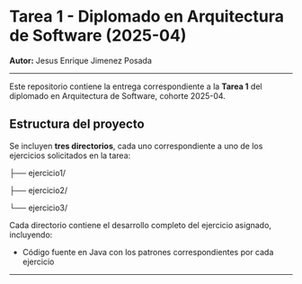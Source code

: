 # Tarea 1 - Diplomado en Arquitectura de Software (2025-04)

**Autor:** Jesus Enrique Jimenez Posada

---

Este repositorio contiene la entrega correspondiente a la **Tarea 1** del diplomado en Arquitectura de Software, cohorte 2025-04.

## Estructura del proyecto

Se incluyen **tres directorios**, cada uno correspondiente a uno de los ejercicios solicitados en la tarea:

├── ejercicio1/

├── ejercicio2/

└── ejercicio3/


Cada directorio contiene el desarrollo completo del ejercicio asignado, incluyendo:

- Código fuente en Java con los patrones correspondientes por cada ejercicio
---




